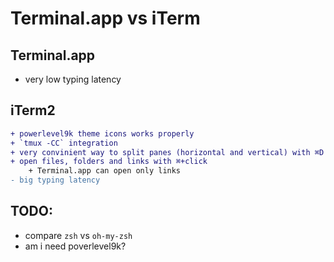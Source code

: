 # Terminal.app vs iTerm
## Terminal.app
+ very low typing latency

## iTerm2
```diff
+ powerlevel9k theme icons works properly
+ `tmux -CC` integration
+ very convinient way to split panes (horizontal and vertical) with ⌘D and ⌘⇧D
+ open files, folders and links with ⌘+click
    + Terminal.app can open only links
- big typing latency
```

## TODO:
- compare `zsh` vs `oh-my-zsh`
- am i need poverlevel9k?
